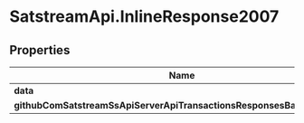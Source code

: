 # SatstreamApi.InlineResponse2007

## Properties
Name | Type | Description | Notes
------------ | ------------- | ------------- | -------------
**data** | [**ResponsesSendRawTransaction**](ResponsesSendRawTransaction.md) |  | [optional] 
**githubComSatstreamSsApiServerApiTransactionsResponsesBaseResponse** | [**GithubComSatstreamSsApiServerApiTransactionsResponsesBaseResponse**](GithubComSatstreamSsApiServerApiTransactionsResponsesBaseResponse.md) |  | [optional] 


